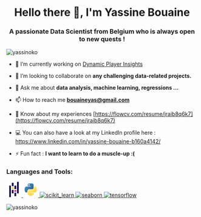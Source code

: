 <h1 align="center">Hello there 👋, I'm Yassine Bouaine</h1>
<h3 align="center">A passionate Data Scientist from Belgium who is always open to new quests !</h3>

<p align="left"> <img src="https://komarev.com/ghpvc/?username=yassinoko&label=Profile%20views&color=0e75b6&style=flat" alt="yassinoko" /> </p>

- 🔭 I’m currently working on [Dynamic Player Insights](https://kickvision.streamlit.app/)

- 👯 I’m looking to collaborate on **any challenging data-related projects.**

- 💬 Ask me about **data analysis, machine learning, regressions ...**

- 📫 How to reach me **bouaineyas@gmail.com**

- 📄 Know about my experiences [https://flowcv.com/resume/jraib8q6k7](https://flowcv.com/resume/jraib8q6k7)

- 💻 You can also have a look at my LinkedIn profile here : [https://www.linkedin.com/in/yassine-bouaine-b160a4142/ ](url)

- ⚡ Fun fact : **I want to learn to do a muscle-up :(**


<h3 align="left">Languages and Tools:</h3>
<p align="left"> <a href="https://pandas.pydata.org/" target="_blank" rel="noreferrer"> <img src="https://raw.githubusercontent.com/devicons/devicon/2ae2a900d2f041da66e950e4d48052658d850630/icons/pandas/pandas-original.svg" alt="pandas" width="40" height="40"/> </a> <a href="https://www.python.org" target="_blank" rel="noreferrer"> <img src="https://raw.githubusercontent.com/devicons/devicon/master/icons/python/python-original.svg" alt="python" width="40" height="40"/> </a> <a href="https://scikit-learn.org/" target="_blank" rel="noreferrer"> <img src="https://upload.wikimedia.org/wikipedia/commons/0/05/Scikit_learn_logo_small.svg" alt="scikit_learn" width="40" height="40"/> </a> <a href="https://seaborn.pydata.org/" target="_blank" rel="noreferrer"> <img src="https://seaborn.pydata.org/_images/logo-mark-lightbg.svg" alt="seaborn" width="40" height="40"/> </a> <a href="https://www.tensorflow.org" target="_blank" rel="noreferrer"> <img src="https://www.vectorlogo.zone/logos/tensorflow/tensorflow-icon.svg" alt="tensorflow" width="40" height="40"/> </a> </p>

<p><img align="center" src="https://github-readme-stats.vercel.app/api/top-langs?username=yassinoko&show_icons=true&locale=en&layout=compact" alt="yassinoko" /></p>
